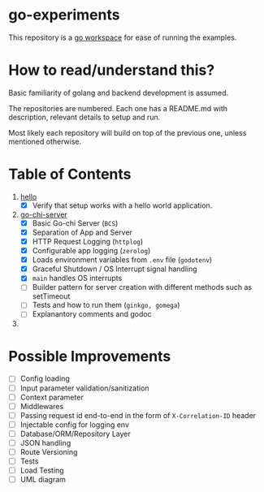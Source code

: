 # go-experiments

This repository is a [go workspace](https://go.dev/doc/tutorial/workspaces) for ease of running the examples.

# How to read/understand this?

Basic familiarity of golang and backend development is assumed.

The repositories are numbered. Each one has a README.md with description, relevant details to setup and run.

Most likely each repository will build on top of the previous one, unless mentioned otherwise.

# Table of Contents

1. [hello](./hello/)
   - [x] Verify that setup works with a hello world application.
2. [go-chi-server](./go-chi-server/)
   - [x] Basic Go-chi Server (`BCS`)
   - [x] Separation of App and Server
   - [x] HTTP Request Logging (`httplog`)
   - [x] Configurable app logging (`zerolog`)
   - [x] Loads environment variables from `.env` file (`godotenv`)
   - [x] Graceful Shutdown / OS Interrupt signal handling
   - [x] `main` handles OS interrupts
   - [ ] Builder pattern for server creation with different methods such as setTimeout
   - [ ] Tests and how to run them (`ginkgo, gomega`)
   - [ ] Explanantory comments and godoc

3.

# Possible Improvements

- [ ] Config loading
- [ ] Input parameter validation/sanitization
- [ ] Context parameter
- [ ] Middlewares
- [ ] Passing request id end-to-end in the form of `X-Correlation-ID` header
- [ ] Injectable config for logging env
- [ ] Database/ORM/Repository Layer
- [ ] JSON handling
- [ ] Route Versioning
- [ ] Tests
- [ ] Load Testing
- [ ] UML diagram
